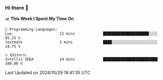 ### Hi there 👋

<!--
**asdf12303116/asdf12303116** is a ✨ _special_ ✨ repository because its `README.md` (this file) appears on your GitHub profile.

Here are some ideas to get you started:

- 🔭 I’m currently working on ...
- 🌱 I’m currently learning ...
- 👯 I’m looking to collaborate on ...
- 🤔 I’m looking for help with ...
- 💬 Ask me about ...
- 📫 How to reach me: ...
- 😄 Pronouns: ...
- ⚡ Fun fact: ...
-->

<!--START_SECTION:waka-->
📊 **This Week I Spent My Time On** 

```text
💬 Programming Languages: 
Lua                      12 mins             █████████████████████░░░░   85.25 % 
textmate                 2 mins              ████░░░░░░░░░░░░░░░░░░░░░   14.75 % 

🔥 Editors: 
IntelliJ IDEA            14 mins             █████████████████████████   100.00 % 
```


 Last Updated on 2024/10/29 18:41:35 UTC
<!--END_SECTION:waka-->

